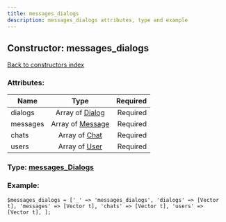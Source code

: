 ```yaml
---
title: messages_dialogs
description: messages_dialogs attributes, type and example
---
```

## Constructor: messages\_dialogs  
[Back to constructors index](index.md)



### Attributes:

| Name     |    Type       | Required |
|----------|:-------------:|---------:|
|dialogs|Array of [Dialog](../types/Dialog.md) | Required|
|messages|Array of [Message](../types/Message.md) | Required|
|chats|Array of [Chat](../types/Chat.md) | Required|
|users|Array of [User](../types/User.md) | Required|



### Type: [messages\_Dialogs](../types/messages_Dialogs.md)


### Example:

```
$messages_dialogs = ['_' => 'messages_dialogs', 'dialogs' => [Vector t], 'messages' => [Vector t], 'chats' => [Vector t], 'users' => [Vector t], ];
```